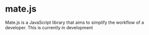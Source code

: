 # mate.js
Mate.js is a JavaScript library that aims to simplify the workflow of a developer. This is currently in development
